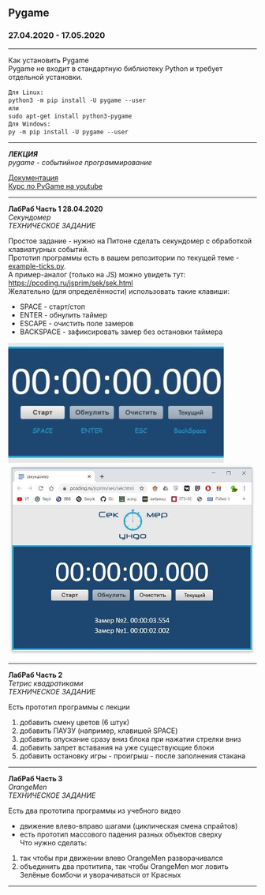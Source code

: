 ## Pygame  
### 27.04.2020 - 17.05.2020  

---  

Как установить Pygame  
Pygame не входит в стандартную библиотеку Python и требует отдельной установки.
```  
Для Linux:  
python3 -m pip install -U pygame --user  
или  
sudo apt-get install python3-pygame  
Для Windows:  
py -m pip install -U pygame --user  
```  

---  

***ЛЕКЦИЯ***  
*pygame - событийное программирование*  

[Документация](https://www.pygame.org/docs/)  
[Курс по PyGame на youtube](https://youtu.be/wDgZdYRQ4gU)  

---  

**ЛабРаб Часть 1 28.04.2020**  
*Секундомер*  
_ТЕХНИЧЕСКОЕ ЗАДАНИЕ_  

Простое задание - нужно на Питоне сделать секундомер с обработкой клавиатурных событий.  
Прототип программы есть в вашем репозитории по текущей теме - [example-ticks.py](part-1/example-ticks.py).  
А пример-аналог (только на JS) можно увидеть тут: https://pcoding.ru/jsprim/sek/sek.html  
Желательно (для определённости) использовать такие клавиши:  
* SPACE - старт/стоп  
* ENTER - обнулить таймер  
* ESCAPE - очистить поле замеров  
* BACKSPACE - зафиксировать замер без остановки таймера  

![keys](keys.jpg)  
![timer](timer.jpg)  

---  

**ЛабРаб Часть 2**  
*Тетрис квадратиками*  
_ТЕХНИЧЕСКОЕ ЗАДАНИЕ_  

Есть прототип программы с лекции  
1) добавить смену цветов (6 штук)  
2) добавить ПАУЗУ (например, клавишей SPACE)  
3) добавить опускание сразу вниз блока при нажатии стрелки вниз  
4) добавить запрет вставания на уже существующие блоки  
5) добавить остановку игры - проигрыш - после заполнения стакана  

---  

**ЛабРаб Часть 3**  
*OrangeMen*  
_ТЕХНИЧЕСКОЕ ЗАДАНИЕ_  

Есть два прототипа программы из учебного видео  
- движение влево-вправо шагами (циклическая смена спрайтов)  
- есть прототип массового падения разных объектов сверху  
Что нужно сделать:  
1) так чтобы при движении влево OrangeMen разворачивался  
2) объединить два протитипа, так чтобы OrangeMen мог ловить Зелёные бомбочи и уворачиваться от Красных  

---  
